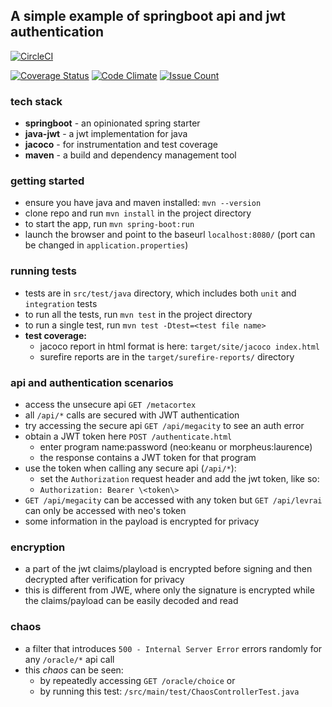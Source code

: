 ## A simple example of springboot api and jwt authentication

[![CircleCI](https://circleci.com/gh/pinbar/springboot-jwt.svg?style=svg)](https://circleci.com/gh/pinbar/springboot-jwt) 

[![Coverage Status](https://coveralls.io/repos/github/pinbar/springboot-jwt/badge.svg?branch=master)](https://coveralls.io/github/pinbar/springboot-jwt?branch=master)  [![Code Climate](https://codeclimate.com/github/pinbar/springboot-jwt/badges/gpa.svg)](https://codeclimate.com/github/pinbar/springboot-jwt)  [![Issue Count](https://codeclimate.com/github/pinbar/springboot-jwt/badges/issue_count.svg)](https://codeclimate.com/github/pinbar/springboot-jwt)

### tech stack
* **springboot** - an opinionated spring starter
* **java-jwt** - a jwt implementation for java
* **jacoco** - for instrumentation and test coverage
* **maven** - a build and dependency management tool

### getting started
* ensure you have java and maven installed: `mvn --version`
* clone repo and run `mvn install` in the project directory
* to start the app, run `mvn spring-boot:run`
* launch the browser and point to the baseurl `localhost:8080/` (port can be changed in `application.properties`)

### running tests
* tests are in `src/test/java` directory, which includes both `unit` and `integration` tests
* to run all the tests, run `mvn test` in the project directory
* to run a single test, run `mvn test -Dtest=<test file name>`
* **test coverage:** 
    * jacoco report in html format is here: `target/site/jacoco index.html`
    * surefire reports are in the `target/surefire-reports/` directory

### api and authentication scenarios
* access the unsecure api `GET /metacortex`
* all `/api/*` calls are secured with JWT authentication
* try accessing the secure api `GET /api/megacity` to see an auth error
* obtain a JWT token here `POST /authenticate.html`
    * enter program name:password (neo:keanu or morpheus:laurence)
    * the response contains a JWT token for that program
* use the token when calling any secure api (`/api/*`):
    * set the `Authorization` request header and add the jwt token, like so:
    * `Authorization: Bearer \<token\>`
* `GET /api/megacity` can be accessed with any token but `GET /api/levrai` can only be accessed with neo's token
* some information in the payload is encrypted for privacy

### encryption
* a part of the jwt claims/playload is encrypted before signing and then decrypted after verification for privacy
* this is different from JWE, where only the signature is encrypted while the claims/payload can be easily decoded and read

### chaos
* a filter that introduces `500 - Internal Server Error` errors randomly for any `/oracle/*` api call
* this _chaos_ can be seen:
    * by repeatedly accessing `GET /oracle/choice` or 
    * by running this test: `/src/main/test/ChaosControllerTest.java`
